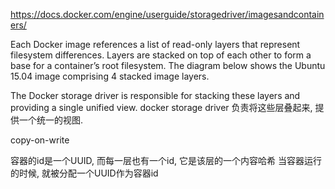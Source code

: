 https://docs.docker.com/engine/userguide/storagedriver/imagesandcontainers/

Each Docker image references a list of read-only layers that represent filesystem differences. Layers are stacked on top of each other to form a base for a container’s root filesystem. The diagram below shows the Ubuntu 15.04 image comprising 4 stacked image layers.

The Docker storage driver is responsible for stacking these layers and providing a single unified view.
docker storage driver 负责将这些层叠起来, 提供一个统一的视图.

copy-on-write

容器的id是一个UUID, 而每一层也有一个id, 它是该层的一个内容哈希
当容器运行的时候, 就被分配一个UUID作为容器id
